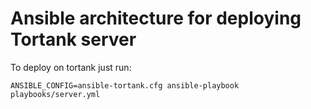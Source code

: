 # Ansible architecture for deploying Tortank server

To deploy on tortank just run:

`ANSIBLE_CONFIG=ansible-tortank.cfg ansible-playbook playbooks/server.yml`
